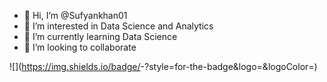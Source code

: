 - 👋 Hi, I’m @Sufyankhan01
- 👀 I’m interested in Data Science and Analytics
- 🌱 I’m currently learning Data Science
- 💞️ I’m looking to collaborate  

![<Sufyan Khan>](https://img.shields.io/badge/<Badge Text>-<Background Color>?style=for-the-badge&logo=<Sufyan Khan>&logoColor=<Logo Color>)
<!---
Sufyankhan01/Sufyankhan01 is a ✨ special ✨ repository because its `README.md` (this file) appears on your GitHub profile.
You can click the Preview link to take a look at your changes.
--->
